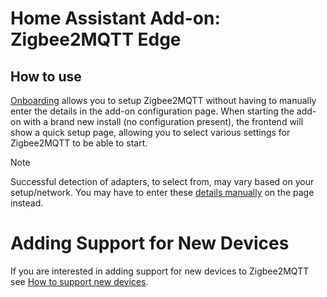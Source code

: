 # Home Assistant Add-on: Zigbee2MQTT Edge

## How to use

[Onboarding](https://www.zigbee2mqtt.io/guide/getting-started/#onboarding) allows you to setup Zigbee2MQTT without having to manually enter the details in the add-on configuration page. When starting the add-on with a brand new install (no configuration present), the frontend will show a quick setup page, allowing you to select various settings for Zigbee2MQTT to be able to start.

> [!NOTE]
> Successful detection of adapters, to select from, may vary based on your setup/network. You may have to enter these [details manually](https://www.zigbee2mqtt.io/guide/configuration/adapter-settings.html#basic-configuration) on the page instead.

# Adding Support for New Devices

If you are interested in adding support for new devices to Zigbee2MQTT see [How to support new devices](https://www.zigbee2mqtt.io/how_tos/how_to_support_new_devices.html).
